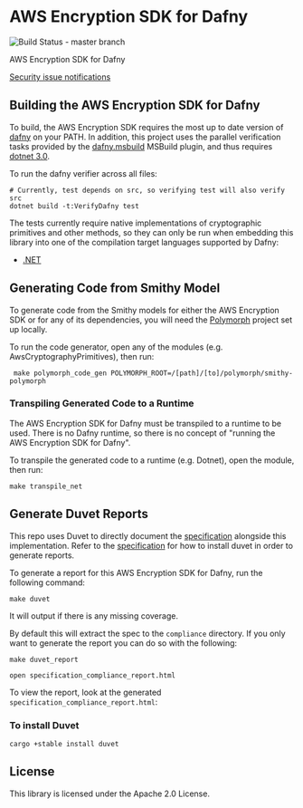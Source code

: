 # AWS Encryption SDK for Dafny

![Build Status - master branch](https://codebuild.us-west-2.amazonaws.com/badges?uuid=eyJlbmNyeXB0ZWREYXRhIjoiVmIzeGwwQmY5bXdMQXg2aVBneWtDc3FHSWRHTjYrNnVUem9nNXJFUmY2Rk1yRnJvSjJvK3JCL2RScFRjSVF1UjA1elR3L0xpTVpiNmRZS0RyWjJpTnBFPSIsIml2UGFyYW1ldGVyU3BlYyI6InBBQm1tT1BPNjB3RU9XUS8iLCJtYXRlcmlhbFNldFNlcmlhbCI6MX0%3D&branch=master)

AWS Encryption SDK for Dafny

[Security issue notifications](./CONTRIBUTING.md#security-issue-notifications)

## Building the AWS Encryption SDK for Dafny

To build, the AWS Encryption SDK requires the most up to date version of [dafny](https://github.com/dafny-lang/dafny) on your PATH.
In addition, this project uses the parallel verification tasks provided by the [dafny.msbuild](https://github.com/dafny-lang/dafny.msbuild) MSBuild plugin,
and thus requires [dotnet 3.0](https://dotnet.microsoft.com/download/dotnet-core/3.0).

To run the dafny verifier across all files:

```
# Currently, test depends on src, so verifying test will also verify src
dotnet build -t:VerifyDafny test
```

The tests currently require native implementations of cryptographic primitives and other methods,
so they can only be run when embedding this library into one of the compilation target languages supported by Dafny:

- [.NET](aws-encryption-sdk-net)

## Generating Code from Smithy Model

To generate code from the Smithy models for either the AWS Encryption SDK or for any of its dependencies, you will need the [Polymorph](https://github.com/awslabs/polymorph) project set up locally.

To run the code generator, open any of the modules (e.g. AwsCryptographyPrimitives), then run:

```
 make polymorph_code_gen POLYMORPH_ROOT=/[path]/[to]/polymorph/smithy-polymorph
```

### Transpiling Generated Code to a Runtime

The AWS Encryption SDK for Dafny must be transpiled to a runtime to be used.
There is no Dafny runtime, so there is no concept of "running the AWS Encryption SDK for Dafny".

To transpile the generated code to a runtime (e.g. Dotnet), open the module, then run:

```
make transpile_net
```

## Generate Duvet Reports

This repo uses Duvet to directly document the [specification](https://github.com/awslabs/aws-encryption-sdk-specification) alongside this implementation.
Refer to the [specification](https://github.com/awslabs/aws-encryption-sdk-specification/blob/master/README.md) for how to install duvet in order to generate reports.

To generate a report for this AWS Encryption SDK for Dafny, run the following command:

```
make duvet
```

It will output if there is any missing coverage.

By default this will extract the spec to the `compliance` directory.
If you only want to generate the report you can do so with the following:

```
make duvet_report
```

```
open specification_compliance_report.html
```

To view the report, look at the generated `specification_compliance_report.html`:

### To install Duvet

```
cargo +stable install duvet
```

## License

This library is licensed under the Apache 2.0 License.

